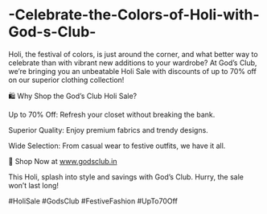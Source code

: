 # -Celebrate-the-Colors-of-Holi-with-God-s-Club-

Holi, the festival of colors, is just around the corner, and what better way to celebrate than with vibrant new additions to your wardrobe? At God’s Club, we’re bringing you an unbeatable Holi Sale with discounts of up to 70% off on our superior clothing collection!

🛍️ Why Shop the God’s Club Holi Sale?

Up to 70% Off: Refresh your closet without breaking the bank.

Superior Quality: Enjoy premium fabrics and trendy designs.

Wide Selection: From casual wear to festive outfits, we have it all.

🌟 Shop Now at www.godsclub.in

This Holi, splash into style and savings with God’s Club. Hurry, the sale won’t last long!

#HoliSale #GodsClub #FestiveFashion #UpTo70Off
